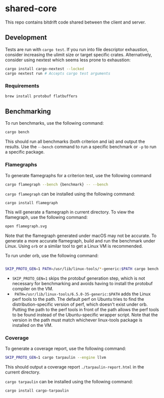 # shared-core

This repo contains bitdrift code shared between the client and server.

## Development

Tests are run with `cargo test`. If you run into file descriptor exhaustion, consider increasing
the ulimit size or target specific crates. Alternatively, consider using nextest which seems less
prone to exhaustion:

```bash
cargo install cargo-nextest --locked
cargo nextest run # Accepts cargo test arguments
```

### Requirements

```bash
brew install protobuf flatbuffers
```

## Benchmarking

To run benchmarks, use the following command:

```bash
cargo bench
```

This should run all benchmarks (both criterion and iai) and output the results. Use the `--bench` command to run a specific benchmark or `-p` to run a specific package.

### Flamegraphs

To generate flamegraphs for a criterion test, use the following command

```bash
cargo flamegraph --bench {benchmark} -- --bench
```

`cargo flamegraph` can be installed using the following command:

```bash
cargo install flamegraph
```

This will generate a flamegraph in current directory. To view the flamegraph, use the following command:

```bash
open flamegraph.svg
```

Note that the flamegraph generated under macOS may not be accurate. To generate a more accurate flamegraph, build and run the benchmark under Linux. Using `orb` or a similar tool to get a Linux VM is recommended.

To run under orb, use the following command:
```bash

SKIP_PROTO_GEN=1 PATH=/usr/lib/linux-tools/*-generic:$PATH cargo bench --bench {benchmark} -- --bench

```

- `SKIP_PROTO_GEN=1` skips the protobuf generation step, which is not necessary for benchmarking and avoids having to install the protobuf compiler on the VM.
- ` PATH=/usr/lib/linux-tools/6.5.0-35-generic:$PATH` adds the Linux perf tools to the path. The default perf on Ubuntu tries to find the distribution-specific version of perf, which doesn't exist under orb. Putting the path to the perf tools in front of the path allows the perf tools to be found instead of the Ubuntu-specific wrapper script. Note that the version in the path must match whichever linux-tools package is installed on the VM.

### Coverage

To generate a coverage report, use the following command:

```bash
SKIP_PROTO_GEN=1 cargo tarpaulin --engine llvm
```

This should output a coverage report `./tarpaulin-report.html` in the current directory.

`cargo tarpaulin` can be installed using the following command:

```bash
cargo install cargo-tarpaulin
```
